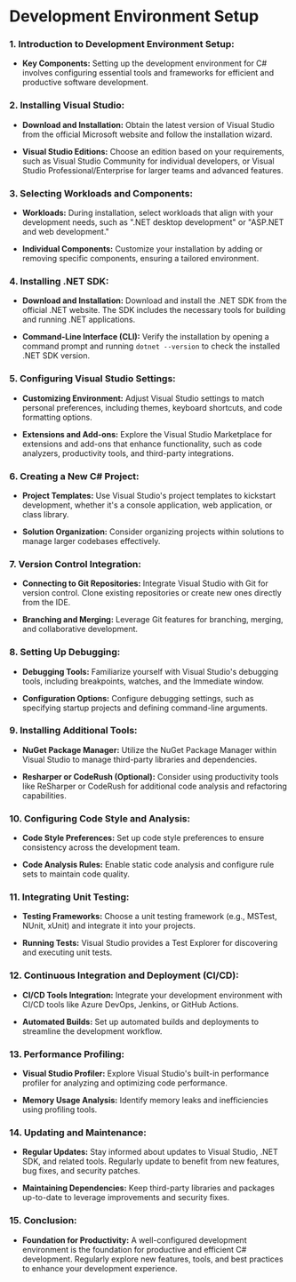 # Development Environment Setup
### 1. **Introduction to Development Environment Setup:**
   - **Key Components:** Setting up the development environment for C# involves configuring essential tools and frameworks for efficient and productive software development.

### 2. **Installing Visual Studio:**
   - **Download and Installation:** Obtain the latest version of Visual Studio from the official Microsoft website and follow the installation wizard.
   
   - **Visual Studio Editions:** Choose an edition based on your requirements, such as Visual Studio Community for individual developers, or Visual Studio Professional/Enterprise for larger teams and advanced features.

### 3. **Selecting Workloads and Components:**
   - **Workloads:** During installation, select workloads that align with your development needs, such as ".NET desktop development" or "ASP.NET and web development."

   - **Individual Components:** Customize your installation by adding or removing specific components, ensuring a tailored environment.

### 4. **Installing .NET SDK:**
   - **Download and Installation:** Download and install the .NET SDK from the official .NET website. The SDK includes the necessary tools for building and running .NET applications.

   - **Command-Line Interface (CLI):** Verify the installation by opening a command prompt and running `dotnet --version` to check the installed .NET SDK version.

### 5. **Configuring Visual Studio Settings:**
   - **Customizing Environment:** Adjust Visual Studio settings to match personal preferences, including themes, keyboard shortcuts, and code formatting options.

   - **Extensions and Add-ons:** Explore the Visual Studio Marketplace for extensions and add-ons that enhance functionality, such as code analyzers, productivity tools, and third-party integrations.

### 6. **Creating a New C# Project:**
   - **Project Templates:** Use Visual Studio's project templates to kickstart development, whether it's a console application, web application, or class library.

   - **Solution Organization:** Consider organizing projects within solutions to manage larger codebases effectively.

### 7. **Version Control Integration:**
   - **Connecting to Git Repositories:** Integrate Visual Studio with Git for version control. Clone existing repositories or create new ones directly from the IDE.

   - **Branching and Merging:** Leverage Git features for branching, merging, and collaborative development.

### 8. **Setting Up Debugging:**
   - **Debugging Tools:** Familiarize yourself with Visual Studio's debugging tools, including breakpoints, watches, and the Immediate window.

   - **Configuration Options:** Configure debugging settings, such as specifying startup projects and defining command-line arguments.

### 9. **Installing Additional Tools:**
   - **NuGet Package Manager:** Utilize the NuGet Package Manager within Visual Studio to manage third-party libraries and dependencies.

   - **Resharper or CodeRush (Optional):** Consider using productivity tools like ReSharper or CodeRush for additional code analysis and refactoring capabilities.

### 10. **Configuring Code Style and Analysis:**
   - **Code Style Preferences:** Set up code style preferences to ensure consistency across the development team.

   - **Code Analysis Rules:** Enable static code analysis and configure rule sets to maintain code quality.

### 11. **Integrating Unit Testing:**
   - **Testing Frameworks:** Choose a unit testing framework (e.g., MSTest, NUnit, xUnit) and integrate it into your projects.

   - **Running Tests:** Visual Studio provides a Test Explorer for discovering and executing unit tests.

### 12. **Continuous Integration and Deployment (CI/CD):**
   - **CI/CD Tools Integration:** Integrate your development environment with CI/CD tools like Azure DevOps, Jenkins, or GitHub Actions.

   - **Automated Builds:** Set up automated builds and deployments to streamline the development workflow.

### 13. **Performance Profiling:**
   - **Visual Studio Profiler:** Explore Visual Studio's built-in performance profiler for analyzing and optimizing code performance.

   - **Memory Usage Analysis:** Identify memory leaks and inefficiencies using profiling tools.

### 14. **Updating and Maintenance:**
   - **Regular Updates:** Stay informed about updates to Visual Studio, .NET SDK, and related tools. Regularly update to benefit from new features, bug fixes, and security patches.

   - **Maintaining Dependencies:** Keep third-party libraries and packages up-to-date to leverage improvements and security fixes.

### 15. **Conclusion:**
   - **Foundation for Productivity:** A well-configured development environment is the foundation for productive and efficient C# development. Regularly explore new features, tools, and best practices to enhance your development experience.
